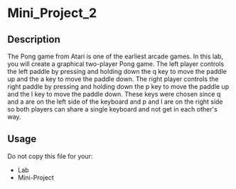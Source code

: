# Mini_Project_2

## Description
The Pong game from Atari is one of the earliest arcade games. In this lab, you will create a graphical two-player Pong game. The left player controls the left paddle by pressing and holding down the q key to move the paddle up and the a key to move the paddle down. The right player controls the right paddle by pressing and holding down the p key to move the paddle up and the l key to move the paddle down. These keys were chosen since q and a are on the left side of the keyboard and p and l are on the right side so both players can share a single keyboard and not get in each other's way.

## Usage

Do not copy this file for your:
* Lab
* Mini-Project

